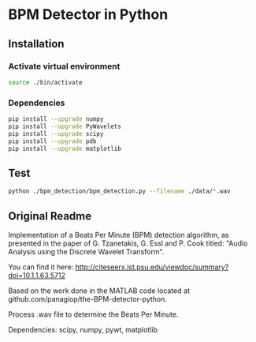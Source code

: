BPM Detector in Python
=======================


## Installation

### Activate virtual environment
``` bash
source ./bin/activate
```

### Dependencies
``` bash
pip install --upgrade numpy
pip install --upgrade PyWavelets
pip install --upgrade scipy
pip install --upgrade pdb
pip install --upgrade matplotlib
```

## Test
``` bash
python ./bpm_detection/bpm_detection.py --filename ./data/*.wav 
```

## Original Readme
Implementation of a Beats Per Minute (BPM) detection algorithm, as presented in the paper of G. Tzanetakis, G. Essl and P. Cook titled: "Audio Analysis using the Discrete Wavelet Transform".

You can find it here: http://citeseerx.ist.psu.edu/viewdoc/summary?doi=10.1.1.63.5712

Based on the work done in the MATLAB code located at github.com/panagiop/the-BPM-detector-python.

Process .wav file to determine the Beats Per Minute.

Dependencies: scipy, numpy, pywt, matplotlib
